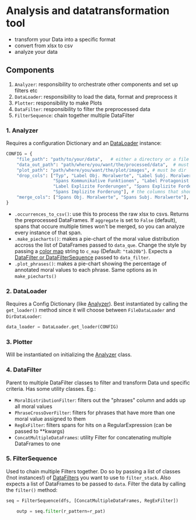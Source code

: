 # Analysis and datatransformation tool
* transform your Data into a specific format
* convert from xlsx to csv
* analyze your data

## Components
1. `Analyzer`: responsibility to orchestrate other components and set up filters etc
2. `DataLoader`: responsibility to load the data, format and preprocess it
3. `Plotter`: responsibility to make Plots 
4. `DataFilter`: responsibility to filter the preprocessed data
5. `FilterSequence`: chain together multiple DataFilter

### 1. Analyzer
Requires a configuration Dictionary and an [DataLoader](#2-dataloader) instance:
```python
CONFIG = {
    "file_path": "path/to/your/data",   # either a directory or a file
    "data_out_path": "path/where/you/want/the/processed/data",  # must be dir
    "plot_path": "path/where/you/want/the/plot/images", # must be dir
    "drop_cols": ["Typ", "Label Obj. Moralwerte", "Label Subj. Moralwerte", "Label Kommunikative Funktionen",
                  "Spans Kommunikative Funktionen", "Label Protagonist:innen", "Spans Protagonist:innen",
                  "Label Explizite Forderungen", "Spans Explizite Forderung", "Label Implizite Forderungen",
                  "Spans Implizite Forderung"], # the columns that should be dropped on preprocessing; this is the default
    "merge_cols": ["Spans Obj. Moralwerte", "Spans Subj. Moralwerte"],  # columns that should be merged on preprocessing; this is the default
}

```
* `.occurrences_to_csv()`: use this to process the raw xlsx to csvs. Returns the preprocessed DataFrames. If `aggregate` is set to `False` (default), spans that occure multiple times won't be merged, so you can analyze every instance of that span.
* `.make_piecharts()`: makes a pie-chart of the moral value distribution accross the list of DataFrames passed to `data_que`. Change the style by passing a [color map](https://matplotlib.org/stable/gallery/color/colormap_reference.html) string to `c_map` (Default: `"tab20b"`). Expects a [DataFilter or DataFilterSequence](#4-datafilter) passed to `data_filter`.
* `.plot_phrases()`: makes a pie-chart showing the percentage of annotated moral values to each phrase. Same options as in `make_piecharts()`
### 2. DataLoader
Requires a Config Dictionary (like [Analyzer](#1-analyzer)). Best instantiated by calling the `get_loader()` method since it will choose between `FileDataLoader` and `DirDataLoader`:
```Python
data_loader = DataLoader.get_loader(CONFIG)
```

### 3. Plotter
Will be instantiated on initializing the [Analyzer](#1-analyzer) class.

### 4. DataFilter
Parent to multiple DataFilter classes to filter and transform Data und specific criteria. Has some utility classes.
Eg.:
* `MoralDistributionFilter`: filters out the "phrases" column and adds up all moral values
* `PhraseCrossOverFilter`: filters for phrases that have more than one moral value assigned to them
* `RegExFilter`: filters spans for hits on a RegularExpression (can be passed to **kwargs)
* `ConcatMultipleDataFrames`: utility Filter for concatenating multiple DataFrames to one

### 5. FilterSequence
Used to chain multiple Filters together. Do so by passing a list of classes (!not instances!) of [DataFilters](#4-datafilter) you want to use to `filter_stack`. Also expects a list of DataFrames to be passed to `data`.
Filter the data by calling the `filter()` method:
````python
seq = FilterSequence(dfs, [ConcatMultipleDataFrames, RegExFilter])

    outp = seq.filter(r_pattern=r_pat)
````



